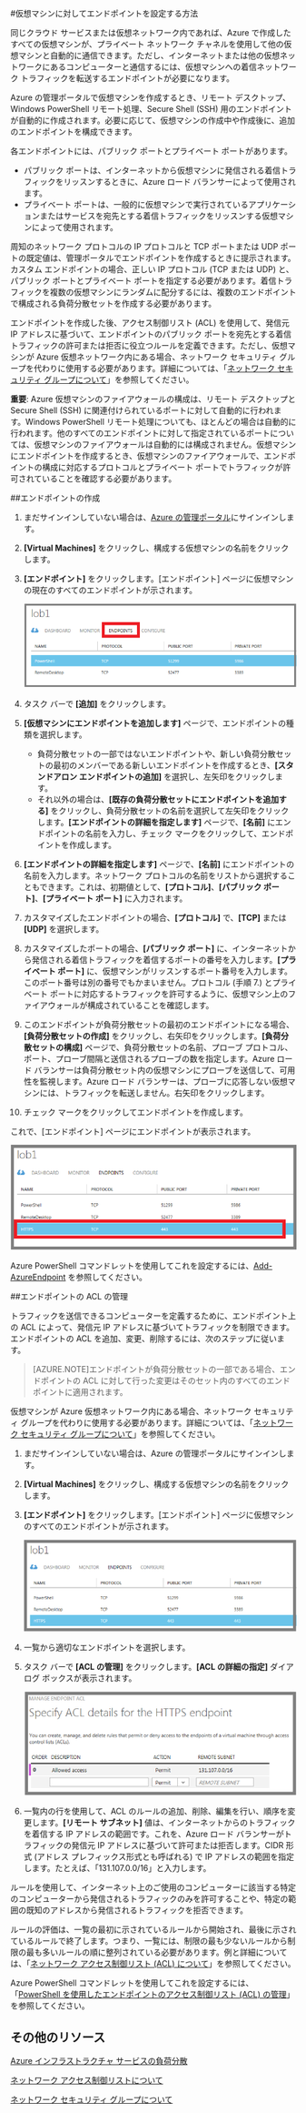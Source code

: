 <properties 
	pageTitle="Azure 仮想マシンのエンドポイントのセットアップ" 
	description="Azure 上で仮想マシンとの通信を許可するようにクラシック ポータルでエンドポイントをセットアップする方法について説明します。" 
	services="virtual-machines" 
	documentationCenter="" 
	authors="KBDAzure" 
	manager="timlt" 
	editor=""/>

<tags 
	ms.service="virtual-machines" 
	ms.workload="infrastructure-services" 
	ms.tgt_pltfrm="na" 
	ms.devlang="na" 
	ms.topic="article" 
	ms.date="04/29/2015" 
	ms.author="kathydav"/>

#仮想マシンに対してエンドポイントを設定する方法

同じクラウド サービスまたは仮想ネットワーク内であれば、Azure で作成したすべての仮想マシンが、プライベート ネットワーク チャネルを使用して他の仮想マシンと自動的に通信できます。ただし、インターネットまたは他の仮想ネットワークにあるコンピューターと通信するには、仮想マシンへの着信ネットワーク トラフィックを転送するエンドポイントが必要になります。

Azure の管理ポータルで仮想マシンを作成するとき、リモート デスクトップ、Windows PowerShell リモート処理、Secure Shell (SSH) 用のエンドポイントが自動的に作成されます。必要に応じて、仮想マシンの作成中や作成後に、追加のエンドポイントを構成できます。

各エンドポイントには、パブリック ポートとプライベート ポートがあります。

- パブリック ポートは、インターネットから仮想マシンに発信される着信トラフィックをリッスンするときに、Azure ロード バランサーによって使用されます。 
- プライベート ポートは、一般的に仮想マシンで実行されているアプリケーションまたはサービスを宛先とする着信トラフィックをリッスンする仮想マシンによって使用されます。

周知のネットワーク プロトコルの IP プロトコルと TCP ポートまたは UDP ポートの既定値は、管理ポータルでエンドポイントを作成するときに提示されます。カスタム エンドポイントの場合、正しい IP プロトコル (TCP または UDP) と、パブリック ポートとプライベート ポートを指定する必要があります。着信トラフィックを複数の仮想マシンにランダムに配分するには、複数のエンドポイントで構成される負荷分散セットを作成する必要があります。

エンドポイントを作成した後、アクセス制御リスト (ACL) を使用して、発信元 IP アドレスに基づいて、エンドポイントのパブリック ポートを宛先とする着信トラフィックの許可または拒否に役立つルールを定義できます。ただし、仮想マシンが Azure 仮想ネットワーク内にある場合、ネットワーク セキュリティ グループを代わりに使用する必要があります。詳細については、「[ネットワーク セキュリティ グループについて](https://msdn.microsoft.com/library/azure/dn848316.aspx)」を参照してください。

**重要**: Azure 仮想マシンのファイアウォールの構成は、リモート デスクトップと Secure Shell (SSH) に関連付けられているポートに対して自動的に行われます。Windows PowerShell リモート処理についても、ほとんどの場合は自動的に行われます。他のすべてのエンドポイントに対して指定されているポートについては、仮想マシンのファイアウォールは自動的には構成されません。仮想マシンにエンドポイントを作成するとき、仮想マシンのファイアウォールで、エンドポイントの構成に対応するプロトコルとプライベート ポートでトラフィックが許可されていることを確認する必要があります。

##エンドポイントの作成

1.	まだサインインしていない場合は、[Azure の管理ポータル](http://manage.windowsazure.com/)にサインインします。
2.	**[Virtual Machines]** をクリックし、構成する仮想マシンの名前をクリックします。
3.	**[エンドポイント]** をクリックします。[エンドポイント] ページに仮想マシンの現在のすべてのエンドポイントが示されます。

	![エンドポイント](./media/virtual-machines-set-up-endpoints/endpointswindows.png)
 
4.	タスク バーで **[追加]** をクリックします。
5.	**[仮想マシンにエンドポイントを追加します]** ページで、エンドポイントの種類を選択します。 

	- 負荷分散セットの一部ではないエンドポイントや、新しい負荷分散セットの最初のメンバーである新しいエンドポイントを作成するとき、**[スタンドアロン エンドポイントの追加]** を選択し、左矢印をクリックします。
	- それ以外の場合は、**[既存の負荷分散セットにエンドポイントを追加する]** をクリックし、負荷分散セットの名前を選択して左矢印をクリックします。**[エンドポイントの詳細を指定します]** ページで、**[名前]** にエンドポイントの名前を入力し、チェック マークをクリックして、エンドポイントを作成します。

6.	**[エンドポイントの詳細を指定します]** ページで、**[名前]** にエンドポイントの名前を入力します。ネットワーク プロトコルの名前をリストから選択することもできます。これは、初期値として、**[プロトコル]**、**[パブリック ポート]**、**[プライベート ポート]** に入力されます。
7.	カスタマイズしたエンドポイントの場合、**[プロトコル]** で、**[TCP]** または **[UDP]** を選択します。
8.	カスタマイズしたポートの場合、**[パブリック ポート]** に、インターネットから発信される着信トラフィックを着信するポートの番号を入力します。**[プライベート ポート]** に、仮想マシンがリッスンするポート番号を入力します。このポート番号は別の番号でもかまいません。プロトコル (手順 7.) とプライベート ポートに対応するトラフィックを許可するように、仮想マシン上のファイアウォールが構成されていることを確認します。
9.	このエンドポイントが負荷分散セットの最初のエンドポイントになる場合、**[負荷分散セットの作成]** をクリックし、右矢印をクリックします。**[負荷分散セットの構成]** ページで、負荷分散セットの名前、プローブ プロトコル、ポート、プローブ間隔と送信されるプローブの数を指定します。Azure ロード バランサーは負荷分散セット内の仮想マシンにプローブを送信して、可用性を監視します。Azure ロード バランサーは、プローブに応答しない仮想マシンには、トラフィックを転送しません。右矢印をクリックします。
10.	チェック マークをクリックしてエンドポイントを作成します。

これで、[エンドポイント] ページにエンドポイントが表示されます。

![エンドポイントの作成に成功](./media/virtual-machines-set-up-endpoints/endpointwindowsnew.png)
 
Azure PowerShell コマンドレットを使用してこれを設定するには、[Add-AzureEndpoint](https://msdn.microsoft.com/library/azure/dn495300.aspx) を参照してください。

##エンドポイントの ACL の管理

トラフィックを送信できるコンピューターを定義するために、エンドポイント上の ACL によって、発信元 IP アドレスに基づいてトラフィックを制限できます。エンドポイントの ACL を追加、変更、削除するには、次のステップに従います。

> [AZURE.NOTE]エンドポイントが負荷分散セットの一部である場合、エンドポイントの ACL に対して行った変更はそのセット内のすべてのエンドポイントに適用されます。

仮想マシンが Azure 仮想ネットワーク内にある場合、ネットワーク セキュリティ グループを代わりに使用する必要があります。詳細については、「[ネットワーク セキュリティ グループについて](https://msdn.microsoft.com/library/azure/dn848316.aspx)」を参照してください。


1.	まだサインインしていない場合は、Azure の管理ポータルにサインインします。
2.	**[Virtual Machines]** をクリックし、構成する仮想マシンの名前をクリックします。
3.	**[エンドポイント]** をクリックします。[エンドポイント] ページに仮想マシンのすべてのエンドポイントが示されます。

    ![ACL list](./media/virtual-machines-set-up-endpoints/EndpointsShowsDefaultEndpointsForVM.png)
 
4.	一覧から適切なエンドポイントを選択します。
5.	タスク バーで **[ACL の管理]** をクリックします。**[ACL の詳細の指定]** ダイアログ ボックスが表示されます。

    ![Specify ACL details](./media/virtual-machines-set-up-endpoints/EndpointACLdetails.png)
 
6.	一覧内の行を使用して、ACL のルールの追加、削除、編集を行い、順序を変更します。**[リモート サブネット]** 値は、インターネットからのトラフィックを着信する IP アドレスの範囲です。これを、Azure ロード バランサーがトラフィックの発信元 IP アドレスに基づいて許可または拒否します。CIDR 形式 (アドレス プレフィックス形式とも呼ばれる) で IP アドレスの範囲を指定します。たとえば、「131.107.0.0/16」と入力します。

ルールを使用して、インターネット上のご使用のコンピューターに該当する特定のコンピューターから発信されるトラフィックのみを許可することや、特定の範囲の既知のアドレスから発信されるトラフィックを拒否できます。

ルールの評価は、一覧の最初に示されているルールから開始され、最後に示されているルールで終了します。つまり、一覧には、制限の最も少ないルールから制限の最も多いルールの順に整列されている必要があります。例と詳細については、「[ネットワーク アクセス制御リスト (ACL) について](http://go.microsoft.com/fwlink/p/?linkid=303816)」を参照してください。

Azure PowerShell コマンドレットを使用してこれを設定するには、「[PowerShell を使用したエンドポイントのアクセス制御リスト (ACL) の管理](https://msdn.microsoft.com/library/azure/dn376543.aspx)」を参照してください。

## その他のリソース

[Azure インフラストラクチャ サービスの負荷分散](virtual-machines-load-balance.md)

[ネットワーク アクセス制御リストについて](http://go.microsoft.com/fwlink/p/?linkid=303816)

[ネットワーク セキュリティ グループについて](https://msdn.microsoft.com/library/azure/dn848316.aspx)

<!---HONumber=58-->